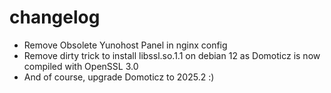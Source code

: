 # changelog
 - Remove Obsolete Yunohost Panel in nginx config
 - Remove dirty trick to install libssl.so.1.1 on debian 12 as Domoticz is now compiled with OpenSSL 3.0
 - And of course, upgrade Domoticz to 2025.2 :)
